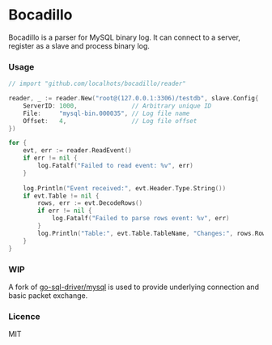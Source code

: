 # Bocadillo

Bocadillo is a parser for MySQL binary log. It can connect to a server, register
as a slave and process binary log.

### Usage

```go
// import "github.com/localhots/bocadillo/reader"

reader, _ := reader.New("root@(127.0.0.1:3306)/testdb", slave.Config{
    ServerID: 1000,               // Arbitrary unique ID
	File:     "mysql-bin.000035", // Log file name
	Offset:   4,                  // Log file offset
})

for {
	evt, err := reader.ReadEvent()
	if err != nil {
		log.Fatalf("Failed to read event: %v", err)
    }
    
	log.Println("Event received:", evt.Header.Type.String())
	if evt.Table != nil {
		rows, err := evt.DecodeRows()
		if err != nil {
			log.Fatalf("Failed to parse rows event: %v", err)
        }
        log.Println("Table:", evt.Table.TableName, "Changes:", rows.Rows)
    }
}

```

### WIP

A fork of [go-sql-driver/mysql](https://github.com/go-sql-driver/mysql) is used
to provide underlying connection and basic packet exchange.

### Licence

MIT
